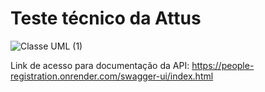 # Teste técnico da Attus

![Classe UML (1)](https://github.com/kaiquef30/people-registration/assets/109758907/8f017679-e15a-4929-87ad-e49149c656b4)



Link de acesso para documentação da API: https://people-registration.onrender.com/swagger-ui/index.html
